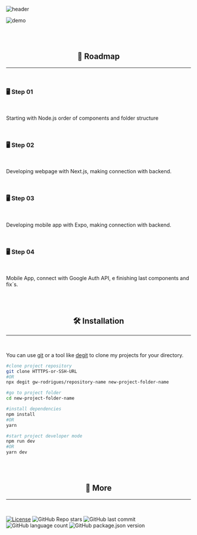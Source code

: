 ![header](./.github/header3.png)

![demo](./.github/demo.png)

<br/><br/>

<h2 align="center">🧭 Roadmap</h2>
<hr/>
<br/>

### 🖥 Step 01

<br/>

<p>Starting with Node.js order of components and folder structure</p>

<br/>

### 🖥 Step 02

<br/>

<p>Developing webpage with Next.js, making connection with backend.</p>

<br/>

### 🖥 Step 03

<br/>

<p>Developing mobile app with Expo, making connection with backend.</p>

<br/>

### 🖥 Step 04

<br/>

<p>Mobile App, connect with Google Auth API, e finishing last components and fix´s.</p>

<br/><br/>

<h2 align="center">🛠 Installation</h2>
<hr/>
<br/>

You can use [git](https://git-scm.com) or a tool like [degit](https://github.com/Rich-Harris/degit) to clone my projects for your directory. 

```sh
#clone project repository
git clone HTTTPS-or-SSH-URL
#OR
npx degit gw-rodrigues/repository-name new-project-folder-name

#go to project folder
cd new-project-folder-name

#install dependencies
npm install
#OR
yarn

#start project developer mode
npm run dev
#OR
yarn dev
```

<br/><br/>

<h2 align="center">🔬 More</h2>
<hr/>
<br/>

[![License](https://img.shields.io/badge/license-MIT-green?style=for-the-badge)](./LICENSE)
![GitHub Repo stars](https://img.shields.io/github/stars/gw-rodrigues/nlw10-copa-fullstack-ts?style=for-the-badge)
![GitHub last commit](https://img.shields.io/github/last-commit/gw-rodrigues/nlw10-copa-fullstack-ts?style=for-the-badge)
![GitHub language count](https://img.shields.io/github/languages/count/gw-rodrigues/nlw10-copa-fullstack-ts?style=for-the-badge)
![GitHub package.json version](https://img.shields.io/github/package-json/v/gw-rodrigues/nlw10-copa-fullstack-ts?style=for-the-badge)
